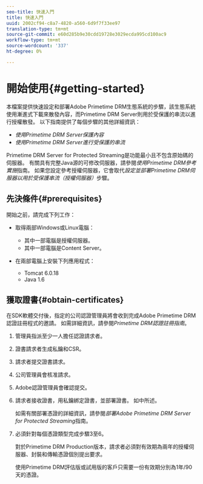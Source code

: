 ```yaml
---
seo-title: 快速入門
title: 快速入門
uuid: 2002cf94-c8a7-4820-a560-6d9f7f33ee97
translation-type: tm+mt
source-git-commit: e60d285b9e30cdd19728e3029ecda995cd100ac9
workflow-type: tm+mt
source-wordcount: '337'
ht-degree: 0%

---
```



# 開始使用{#getting-started}

本檔案提供快速設定和部署Adobe Primetime DRM生態系統的步驟，該生態系統使用漸進式下載來散發內容，而Primetime DRM Server則用於受保護的串流以進行授權散發。 以下指南提供了每個步驟的其他詳細資訊：

* *使用Primetime DRM Server保護內容*
* *使用Primetime DRM Server進行受保護的串流*

Primetime DRM Server for Protected Streaming是功能最小且不包含原始碼的伺服器。 有關具有完整Java源的可修改伺服器，請參閱&#x200B;*使用Primetime DRM參考實施*&#x200B;指南。 如果您設定參考授權伺服器，它會取代&#x200B;*設定並部署Primetime DRM伺服器以用於受保護串流（授權伺服器）*&#x200B;步驟。

## 先決條件{#prerequisites}

開始之前，請完成下列工作：

* 取得兩部Windows或Linux電腦：

   * 其中一部電腦是授權伺服器。
   * 其中一部電腦是Content Server。

* 在兩部電腦上安裝下列應用程式：

   * Tomcat 6.0.18
   * Java 1.6

## 獲取證書{#obtain-certificates}

在SDK軟體交付後，指定的公司認證管理員將會收到完成Adobe Primetime DRM認證註冊程式的邀請。 如需詳細資訊，請參閱&#x200B;*Primetime DRM認證註冊指南*。

1. 管理員指派至少一人擔任認證請求者。
1. 證書請求者生成私鑰和CSR。
1. 請求者提交證書請求。
1. 公司管理員會核准請求。
1. Adobe認證管理員會確認提交。
1. 請求者接收證書，用私鑰綁定證書，並部署證書。 如中所述。

   如需有關部署憑證的詳細資訊，請參閱&#x200B;*部署Adobe Primetime DRM Server for Protected Streaming*&#x200B;指南。
1. 必須針對每個憑證類型完成步驟3至6。

   對於Primetime DRM Production版本，請求者必須對有效期為兩年的授權伺服器、封裝和傳輸憑證個別提出要求。

   使用Primetime DRM評估版或試用版的客戶只需要一份有效期分別為1年/90天的憑證。